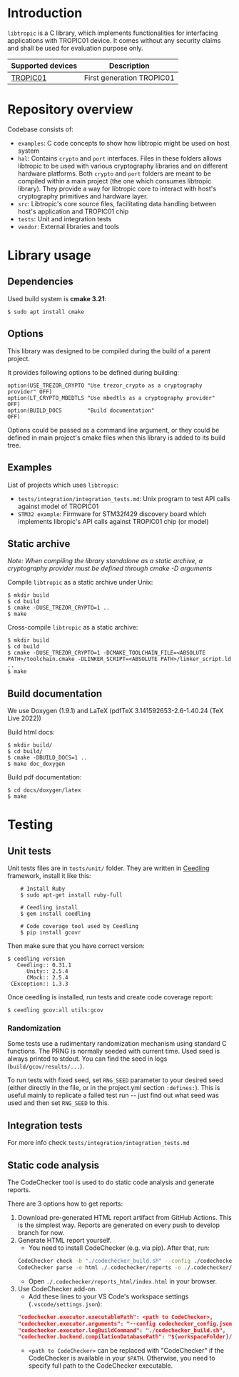 # Introduction

`libtropic` is a C library, which implements functionalities for interfacing applications with TROPIC01 device. It comes without any security claims and shall be used for evaluation purpose only.


|Supported devices                                       |Description                                              |
|--------------------------------------------------------|---------------------------------------------------------|
|[TROPIC01](https://www.tropicsquare.com/TROPIC01)       | First generation TROPIC01                               |

# Repository overview

Codebase consists of:
* `examples`: C code concepts to show how libtropic might be used on host system
* `hal`: Contains `crypto` and `port` interfaces. Files in these folders allows libtropic to be used with various cryptography libraries and on different hardware platforms. Both `crypto` and `port` folders are meant to be compiled within a main project (the one which consumes libtropic library). They provide a way for libtropic core to interact with host's cryptography primitives and hardware layer.
* `src`: Libtropic's core source files, facilitating data handling between host's application and TROPIC01 chip
* `tests`: Unit and integration tests
* `vendor`: External libraries and tools

# Library usage

## Dependencies

Used build system is **cmake 3.21**:

```
$ sudo apt install cmake
```

## Options

This library was designed to be compiled during the build of a parent project.

It provides following options to be defined during building:

```
option(USE_TREZOR_CRYPTO "Use trezor_crypto as a cryptography provider" OFF)
option(LT_CRYPTO_MBEDTLS "Use mbedtls as a cryptography provider"       OFF)
option(BUILD_DOCS        "Build documentation"                          OFF)
```

Options could be passed as a command line argument, or they could be defined in main project's cmake files when this library is added to its build tree.


## Examples

List of projects which uses `libtropic`:
* `tests/integration/integration_tests.md`: Unix program to test API calls against model of TROPIC01
* `STM32 example`: Firmware for STM32f429 discovery board which implements libropic's API calls against TROPIC01 chip (or model)

## Static archive

*Note: When compiling the library standalone as a static archive, a cryptography provider must be defined through cmake -D arguments*

Compile `libtropic` as a static archive under Unix:

```
$ mkdir build
$ cd build
$ cmake -DUSE_TREZOR_CRYPTO=1 ..
$ make
```

Cross-compile `libtropic` as a static archive:

```
$ mkdir build
$ cd build
$ cmake -DUSE_TREZOR_CRYPTO=1 -DCMAKE_TOOLCHAIN_FILE=<ABSOLUTE PATH>/toolchain.cmake -DLINKER_SCRIPT=<ABSOLUTE PATH>/linker_script.ld ..
$ make
```

## Build documentation

We use Doxygen (1.9.1) and LaTeX (pdfTeX 3.141592653-2.6-1.40.24 (TeX Live 2022))

Build html docs:
```
$ mkdir build/
$ cd build/
$ cmake -DBUILD_DOCS=1 ..
$ make doc_doxygen
```

Build pdf documentation:
```
$ cd docs/doxygen/latex
$ make
```

# Testing

## Unit tests

Unit tests files are in `tests/unit/` folder. They are written in [Ceedling](https://www.throwtheswitch.com) framework, install it like this:

```
    # Install Ruby
    $ sudo apt-get install ruby-full

    # Ceedling install
    $ gem install ceedling

    # Code coverage tool used by Ceedling
    $ pip install gcovr
```

Then make sure that you have correct version:

```
$ ceedling version
   Ceedling:: 0.31.1
      Unity:: 2.5.4
      CMock:: 2.5.4
 CException:: 1.3.3

```

Once ceedling is installed, run tests and create code coverage report:

```
$ ceedling gcov:all utils:gcov
```

### Randomization
Some tests use a rudimentary randomization mechanism using standard C functions. The PRNG is normally
seeded with current time. Used seed is always printed to stdout. You can find the seed in logs
(`build/gcov/results/...`).

To run tests with fixed seed, set `RNG_SEED` parameter to your
desired seed (either directly in the file, or in the project.yml section `:defines:`). This is
useful mainly to replicate a failed test run -- just find out what seed was used and then
set `RNG_SEED` to this.

## Integration tests

For more info check `tests/integration/integration_tests.md`

## Static code analysis
The CodeChecker tool is used to do static code analysis and generate reports.

There are 3 options how to get reports:
1. Download pre-generated HTML report artifact from GitHub Actions.
    This is the simplest way. Reports are generated on every push to develop branch for now.
2. Generate HTML report yourself.
    - You need to install CodeChecker (e.g. via pip). After that, run:
    ```sh
    CodeChecker check -b "./codechecker_build.sh" --config ./codechecker_config.json --output ./.codechecker/reports
    CodeChecker parse -e html ./.codechecker/reports -o ./.codechecker/reports_html
    ```
    - Open `./.codechecker/reports_html/index.html` in your browser.
3. Use CodeChecker add-on.
    - Add these lines to your VS Code's workspace settings (`.vscode/settings.json`):
    ```json
    "codechecker.executor.executablePath": <path to CodeChecker>,
    "codechecker.executor.arguments": "--config codechecker_config.json",
    "codechecker.executor.logBuildCommand": "./codechecker_build.sh",
    "codechecker.backend.compilationDatabasePath": "${workspaceFolder}/.codechecker/compile_commands.json"
    ```
    - `<path to CodeChecker>` can be replaced with "CodeChecker" if the CodeChecker is available in your `$PATH`. Otherwise, you need to specify full path to the CodeChecker executable.